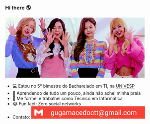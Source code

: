 ### Hi there :earth_americas: 
![Welcome](welcome.gif)

- :computer: Estou no 5° bimestre do Bacharelado em TI, na [UNIVESP](https://www.facebook.com/univespoficial/)
- :thinking: Aprendendo de tudo um pouco, ainda não achei minha praia
- :nut_and_bolt: Me formei e trabalhei como Técnico em Informática
- :joy:	Fun fact: Zero social networks
- Contato: ![email](./contato.svg)
